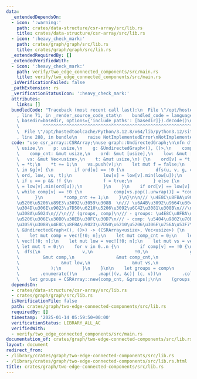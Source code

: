```yaml
---
data:
  _extendedDependsOn:
  - icon: ':warning:'
    path: crates/data-structure/csr-array/src/lib.rs
    title: crates/data-structure/csr-array/src/lib.rs
  - icon: ':heavy_check_mark:'
    path: crates/graph/graph/src/lib.rs
    title: crates/graph/graph/src/lib.rs
  _extendedRequiredBy: []
  _extendedVerifiedWith:
  - icon: ':heavy_check_mark:'
    path: verify/two_edge_connected_components/src/main.rs
    title: verify/two_edge_connected_components/src/main.rs
  _isVerificationFailed: false
  _pathExtension: rs
  _verificationStatusIcon: ':heavy_check_mark:'
  attributes:
    links: []
  bundledCode: "Traceback (most recent call last):\n  File \"/opt/hostedtoolcache/Python/3.12.8/x64/lib/python3.12/site-packages/onlinejudge_verify/documentation/build.py\"\
    , line 71, in _render_source_code_stat\n    bundled_code = language.bundle(stat.path,\
    \ basedir=basedir, options={'include_paths': [basedir]}).decode()\n          \
    \         ^^^^^^^^^^^^^^^^^^^^^^^^^^^^^^^^^^^^^^^^^^^^^^^^^^^^^^^^^^^^^^^^^^^^^^^^^^^^^^^^^\n\
    \  File \"/opt/hostedtoolcache/Python/3.12.8/x64/lib/python3.12/site-packages/onlinejudge_verify/languages/rust.py\"\
    , line 288, in bundle\n    raise NotImplementedError\nNotImplementedError\n"
  code: "use csr_array::CSRArray;\nuse graph::UndirectedGraph;\n\nfn dfs(\n    v:\
    \ usize,\n    p: usize,\n    g: &UndirectedGraph<(), ()>,\n    comp: &mut [usize],\n\
    \    comp_cnt: &mut usize,\n    ord: &mut [usize],\n    low: &mut [usize],\n \
    \   vs: &mut Vec<usize>,\n    t: &mut usize,\n) {\n    ord[v] = *t;\n    low[v]\
    \ = *t;\n    *t += 1;\n    vs.push(v);\n    let mut f = false;\n    for &(u, _)\
    \ in &g[v] {\n        if ord[u] == !0 {\n            dfs(u, v, g, comp, comp_cnt,\
    \ ord, low, vs, t);\n            low[v] = low[v].min(low[u]);\n        } else\
    \ if u == p && !f {\n            f = true;\n        } else {\n            low[v]\
    \ = low[v].min(ord[u]);\n        }\n    }\n    if ord[v] == low[v] {\n       \
    \ while comp[v] == !0 {\n            comp[vs.pop().unwrap()] = *comp_cnt;\n  \
    \      }\n        *comp_cnt += 1;\n    }\n}\n\n/// \u4E8C\u8FBA\u9023\u7D50\u6210\
    \u5206\u5206\u89E3\u3092\u3059\u308B  \n/// \u6A4B\u3092\u9664\u3044\u305F\u3068\
    \u304D\u306E\u9023\u7D50\u6210\u5206\u3092\u6C42\u3081\u308B\n///\n/// # \u623B\
    \u308A\u5024\n///\n/// (groups, comp)\n/// - groups: \u4E8C\u8FBA\u9023\u7D50\u6210\
    \u5206\u306E\u30B0\u30EB\u30FC\u30D7\n/// - comp: \u5404\u9802\u70B9\u304C\u5C5E\
    \u3059\u308B\u4E8C\u8FBA\u9023\u7D50\u6210\u5206\u306E\u756A\u53F7\npub fn two_edge_connected_components(g:\
    \ &UndirectedGraph<(), ()>) -> (CSRArray<usize>, Vec<usize>) {\n    let n = g.len();\n\
    \    let mut comp = vec![!0; n];\n    let mut comp_cnt = 0;\n    let mut ord =\
    \ vec![!0; n];\n    let mut low = vec![!0; n];\n    let mut vs = vec![];\n   \
    \ let mut t = 0;\n    for v in 0..n {\n        if comp[v] == !0 {\n          \
    \  dfs(\n                v,\n                !0,\n                g,\n       \
    \         &mut comp,\n                &mut comp_cnt,\n                &mut ord,\n\
    \                &mut low,\n                &mut vs,\n                &mut t,\n\
    \            );\n        }\n    }\n\n    let groups = comp\n        .iter()\n\
    \        .enumerate()\n        .map(|(v, &c)| (c, v))\n        .collect::<Vec<_>>();\n\
    \    let groups = CSRArray::new(comp_cnt, &groups);\n\n    (groups, comp)\n}\n"
  dependsOn:
  - crates/data-structure/csr-array/src/lib.rs
  - crates/graph/graph/src/lib.rs
  isVerificationFile: false
  path: crates/graph/two-edge-connected-components/src/lib.rs
  requiredBy: []
  timestamp: '2025-01-14 05:59:50+00:00'
  verificationStatus: LIBRARY_ALL_AC
  verifiedWith:
  - verify/two_edge_connected_components/src/main.rs
documentation_of: crates/graph/two-edge-connected-components/src/lib.rs
layout: document
redirect_from:
- /library/crates/graph/two-edge-connected-components/src/lib.rs
- /library/crates/graph/two-edge-connected-components/src/lib.rs.html
title: crates/graph/two-edge-connected-components/src/lib.rs
---
```

